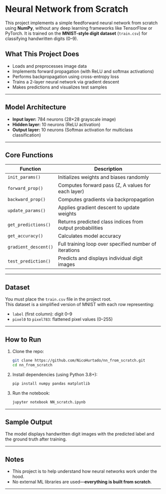 # Neural Network from Scratch

This project implements a simple feedforward neural network from scratch using **NumPy**, without any deep learning frameworks like TensorFlow or PyTorch. It is trained on the **MNIST-style digit dataset** (`train.csv`) for classifying handwritten digits (0–9).

## What This Project Does

- Loads and preprocesses image data
- Implements forward propagation (with ReLU and softmax activations)
- Performs backpropagation using cross-entropy loss
- Trains a 2-layer neural network via gradient descent
- Makes predictions and visualizes test samples

---

## Model Architecture

- **Input layer:** 784 neurons (28×28 grayscale image)
- **Hidden layer:** 10 neurons (ReLU activation)
- **Output layer:** 10 neurons (Softmax activation for multiclass classification)

---

## Core Functions

| Function             | Description                                                |
|----------------------|------------------------------------------------------------|
| `init_params()`      | Initializes weights and biases randomly                    |
| `forward_prop()`     | Computes forward pass (Z, A values for each layer)         |
| `backward_prop()`    | Computes gradients via backpropagation                     |
| `update_params()`    | Applies gradient descent to update weights                 |
| `get_predictions()`  | Returns predicted class indices from output probabilities  |
| `get_accuracy()`     | Calculates model accuracy                                  |
| `gradient_descent()` | Full training loop over specified number of iterations     |
| `test_prediction()`  | Predicts and displays individual digit images              |

---

## Dataset

You must place the `train.csv` file in the project root.  
This dataset is a simplified version of MNIST with each row representing:

- `label` (first column): digit 0–9
- `pixel0` to `pixel783`: flattened pixel values (0–255)

---

## How to Run

1. Clone the repo:
   ```bash
   git clone https://github.com/NicoHurtado/nn_from_scratch.git
   cd nn_from_scratch
   ```

2. Install dependencies (using Python 3.8+):
   ```bash
   pip install numpy pandas matplotlib
   ```

3. Run the notebook:
   ```bash
   jupyter notebook NN_scratch.ipynb
   ```

---

## Sample Output

The model displays handwritten digit images with the predicted label and the ground truth after training.

---

## Notes

- This project is to help understand how neural networks work under the hood.
- No external ML libraries are used—**everything is built from scratch**.

---
